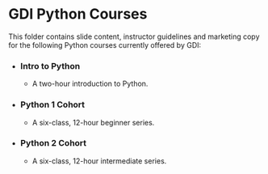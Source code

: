 # GDI Python Courses

This folder contains slide content, instructor guidelines and marketing copy for the following Python courses currently offered by GDI:

* ### Intro to Python
  * A two-hour introduction to Python.

* ### Python 1 Cohort
  * A six-class, 12-hour beginner series.

* ### Python 2 Cohort 
  * A six-class, 12-hour intermediate series.